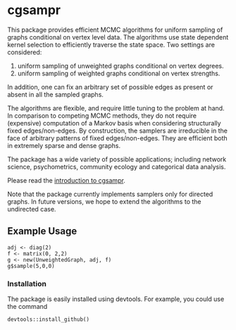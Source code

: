 # cgsampr

This package provides efficient MCMC algorithms for uniform 
	sampling of graphs conditional on vertex level data. The algorithms use
	state dependent kernel selection to efficiently traverse the state space.
	Two settings are considered: 
	
1. uniform sampling of unweighted graphs conditional on vertex degrees.
2. uniform sampling of weighted graphs conditional on vertex strengths. 
	
In addition, one can fix an arbitrary set of possible edges as present or absent in all the sampled graphs.

The algorithms are flexible, and require little tuning to the problem at hand. In comparison to competing MCMC methods, they do not require (expensive) computation of a Markov basis when considering structurally fixed edges/non-edges. By construction, the samplers are irreducible in the face of arbitrary patterns of fixed edges/non-edges. They are efficient both in extremely sparse and dense graphs.
	
The package has a wide variety of possible applications; including network science, psychometrics, community ecology and categorical data analysis.
	
Please read the [introduction to cgsampr](./vignettes/introduction.Rmd).
	
Note that the package currently implements samplers only for directed graphs. In future versions, we hope to extend the algorithms to the undirected case.


## Example Usage

~~~~
adj <- diag(2)
f <- matrix(0, 2,2)
g <- new(UnweightedGraph, adj, f)
g$sample(5,0,0)
~~~~


### Installation

The package is easily installed using devtools. For example, you could use the command

~~~~
devtools::install_github()
~~~~





